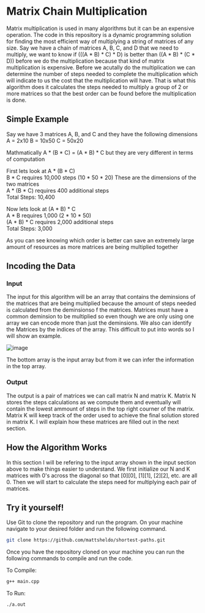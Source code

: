 # Matrix Chain Multiplication

Matrix multiplication is used in many algorithms but it can be an expensive operation. The code in this repository is a dynamic programming solution for finding the most efficient way of  multiplying a string of matrices of any size. Say we have a chain of matrices A, B, C, and D that we need to multiply, we want to know if (((A * B) * C) * D) is better than ((A * B) * (C * D)) before we do the multiplication because that kind of matrix multiplication is expensive. Before we acutally do the multiplication we can determine the number of steps needed to complete the multiplication which will indicate to us the cost that the multiplication will have. That is what this algorithm does it calculates the steps needed to multiply a group of 2 or more matrices so that the best order can be found before the multiplication is done.

## Simple Example

Say we have 3 matrices A, B, and C and they have the following dimensions
A = 2x10
B = 10x50
C = 50x20

Mathmatically A * (B * C) = (A * B) * C but they are very different in terms of computation

First lets look at A * (B * C)<br>
B * C requires 10,000 steps (10 * 50 * 20) These are the dimensions of the two matrices<br>
A * (B * C) requires 400 additional steps<br>
Total Steps: 10,400

Now lets look at (A * B) * C<br>
A * B requires 1,000 (2 * 10 * 50)<br>
(A * B) * C requires 2,000 additional steps<br>
Total Steps: 3,000

As you can see knowing which order is better can save an extremely large amount of resources as more matrices are being multiplied together

## Incoding the Data

### Input
The input for this algorithm will be an array that contains the deminsions of the matrices that are being multiplied because the amount of steps needed is calculated from the deminsionso f the matrices. Matrices must have a common deminsion to be multiplied so even though we are only using one array we can encode more than just the deminsions. We also can identify the Matrices by the indices of the array. This difficult to put into words so I will show an example.

![image](https://user-images.githubusercontent.com/83359136/117325112-6e8faa80-ae5e-11eb-997e-44937a952569.png)

The bottom array is the input array but from it we can infer the information in the top array.

### Output
The output is a pair of matrices we can call matrix N and matrix K. Matrix N stores the steps calculations as we compute them and eventually will contain the lowest ammount of steps in the top right courner of the matrix. Matrix K will keep track of the order used to achieve the final solution stored in matrix K. I will explain how these matrices are filled out in the next section.

## How the Algorithm Works

In this section I will be refering to the input array shown in the input section above to make things easier to understand. We first initialize our N and K matrices with 0's across the diagonal so that [0][0], [1][1], [2][2], etc. are all 0. Then we will start to calculate the steps need for multiplying each pair of matrices.

## Try it yourself!

Use Git to clone the repository and run the program. On your machine navigate to your desired folder and run the following command.

```bash
git clone https://github.com/mattsheldo/shortest-paths.git
```

Once you have the repository cloned on your machine you can run the following commands to compile and run the code.

To Compile:
```bash
g++ main.cpp
```
To Run:
```bash
./a.out
```

